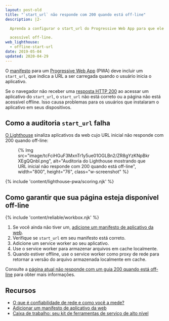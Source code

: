 ```yaml
---
layout: post-old
title: "`start_url` não responde com 200 quando está off-line"
description: |2-

  Aprenda a configurar o start_url do Progressive Web App para que ele seja

  acessível off-line.
web_lighthouse:
  - offline-start-url
date: 2019-05-04
updated: 2020-04-29
---
```


O [manifesto](/add-manifest) para um [Progressive Web App](/what-are-pwas/) (PWA) deve incluir um `start_url`, que indica a URL a ser carregada quando o usuário inicia o aplicativo.

Se o navegador não receber uma [resposta HTTP 200](https://developer.mozilla.org/docs/Web/HTTP/Status#Successful_responses) ao acessar um aplicativo do `start_url`, o `start_url` não está correto ou a página não está acessível offline. Isso causa problemas para os usuários que instalaram o aplicativo em seus dispositivos.

## Como a auditoria `start_url` falha

[O Lighthouse](https://developers.google.com/web/tools/lighthouse/) sinaliza aplicativos da web cujo URL inicial não responde com 200 quando off-line:

<figure class="w-figure">{% Img src="image/tcFciHGuF3MxnTr1y5ue01OGLBn2/ZR8gYzKNpBkrXEgQQnbl.png", alt="Auditoria do Lighthouse mostrando que URL inicial não responde com 200 quando está off-line", width="800", height="76", class="w-screenshot" %}</figure>

{% include 'content/lighthouse-pwa/scoring.njk' %}

## Como garantir que sua página esteja disponível off-line

{% include 'content/reliable/workbox.njk' %}

1. Se você ainda não tiver um, [adicione um manifesto de aplicativo da web](/add-manifest/).
2. Verifique se `start_url` em seu manifesto está correto.
3. Adicione um service worker ao seu aplicativo.
4. Use o service worker para armazenar arquivos em cache localmente.
5. Quando estiver offline, use o service worker como proxy de rede para retornar a versão do arquivo armazenada localmente em cache.

Consulte a [página atual não responde com um guia 200 quando está off-line](/works-offline) para obter mais informações.

## Recursos

- [O que é confiabilidade de rede e como você a mede?](/network-connections-unreliable/)
- [Adicionar um manifesto de aplicativo da web](/add-manifest/)
- [Caixa de trabalho: seu kit de ferramentas de serviço de alto nível](/workbox/)
